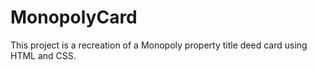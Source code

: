 # MonopolyCard
This project is a recreation of a Monopoly property title deed card using HTML and CSS. 

